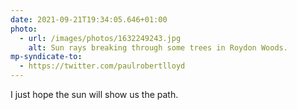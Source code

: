 ```yaml
---
date: 2021-09-21T19:34:05.646+01:00
photo:
  - url: /images/photos/1632249243.jpg
    alt: Sun rays breaking through some trees in Roydon Woods.
mp-syndicate-to:
  - https://twitter.com/paulrobertlloyd
---
```

I just hope the sun will show us the path.

